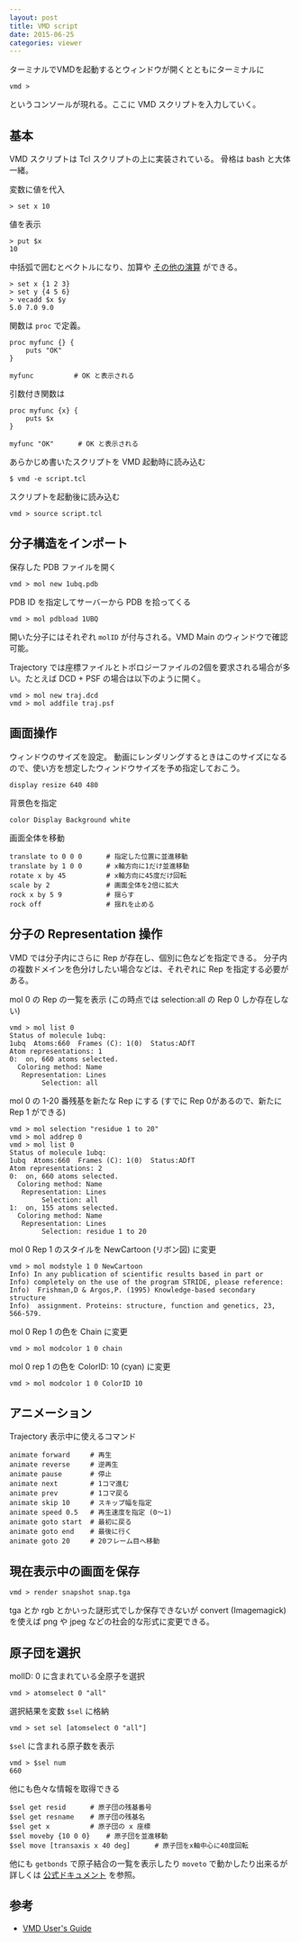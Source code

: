 ```yaml
---
layout: post
title: VMD script
date: 2015-06-25
categories: viewer
---
```


ターミナルでVMDを起動するとウィンドウが開くとともにターミナルに

```
vmd >
```

というコンソールが現れる。ここに VMD スクリプトを入力していく。

## 基本

VMD スクリプトは Tcl スクリプトの上に実装されている。
骨格は bash と大体一緒。

変数に値を代入

```
> set x 10
```

値を表示

```
> put $x
10
```

中括弧で囲むとベクトルになり、加算や [その他の演算](http://www.ks.uiuc.edu/Research/vmd/vmd-1.7.1/ug/node163.html) ができる。

```
> set x {1 2 3}
> set y {4 5 6}
> vecadd $x $y
5.0 7.0 9.0
```

関数は `proc` で定義。

```
proc myfunc {} {
    puts "OK"
}

myfunc          # OK と表示される
```

引数付き関数は

```
proc myfunc {x} {
    puts $x
}

myfunc "OK"      # OK と表示される
```

あらかじめ書いたスクリプトを VMD 起動時に読み込む

```
$ vmd -e script.tcl
```

スクリプトを起動後に読み込む

```
vmd > source script.tcl
```

## 分子構造をインポート

保存した PDB ファイルを開く

```
vmd > mol new 1ubq.pdb
```

PDB ID を指定してサーバーから PDB を拾ってくる

```
vmd > mol pdbload 1UBQ
```

開いた分子にはそれぞれ `molID` が付与される。VMD Main のウィンドウで確認可能。

Trajectory では座標ファイルとトポロジーファイルの2個を要求される場合が多い。たとえば DCD + PSF の場合は以下のように開く。

```
vmd > mol new traj.dcd
vmd > mol addfile traj.psf
```

## 画面操作

ウィンドウのサイズを設定。
動画にレンダリングするときはこのサイズになるので、使い方を想定したウィンドウサイズを予め指定しておこう。

```
display resize 640 480
```

背景色を指定

```
color Display Background white
```

画面全体を移動

```
translate to 0 0 0		# 指定した位置に並進移動
translate by 1 0 0 		# x軸方向に1だけ並進移動
rotate x by 45			# x軸方向に45度だけ回転
scale by 2				# 画面全体を2倍に拡大
rock x by 5 9			# 揺らす
rock off				# 揺れを止める
```

## 分子の Representation 操作

VMD では分子内にさらに Rep が存在し、個別に色などを指定できる。
分子内の複数ドメインを色分けしたい場合などは、それぞれに Rep を指定する必要がある。

mol 0 の Rep の一覧を表示 (この時点では selection:all の Rep 0 しか存在しない)

```
vmd > mol list 0
Status of molecule 1ubq:
1ubq  Atoms:660  Frames (C): 1(0)  Status:ADfT
Atom representations: 1
0:  on, 660 atoms selected.
  Coloring method: Name
   Representation: Lines
        Selection: all
```

mol 0 の 1-20 番残基を新たな Rep にする (すでに Rep 0があるので、新たに Rep 1 ができる)

```
vmd > mol selection "residue 1 to 20"
vmd > mol addrep 0
vmd > mol list 0
Status of molecule 1ubq:
1ubq  Atoms:660  Frames (C): 1(0)  Status:ADfT
Atom representations: 2
0:  on, 660 atoms selected.
  Coloring method: Name
   Representation: Lines
        Selection: all
1:  on, 155 atoms selected.
  Coloring method: Name
   Representation: Lines
        Selection: residue 1 to 20
```

mol 0 Rep 1 のスタイルを NewCartoon (リボン図) に変更

```
vmd > mol modstyle 1 0 NewCartoon
Info) In any publication of scientific results based in part or
Info) completely on the use of the program STRIDE, please reference:
Info)  Frishman,D & Argos,P. (1995) Knowledge-based secondary structure
Info)  assignment. Proteins: structure, function and genetics, 23, 566-579.
```

mol 0 Rep 1 の色を Chain に変更

```
vmd > mol modcolor 1 0 chain
```

mol 0 rep 1 の色を ColorID: 10 (cyan) に変更

```
vmd > mol modcolor 1 0 ColorID 10
```

## アニメーション

Trajectory 表示中に使えるコマンド

```
animate forward		# 再生
animate reverse		# 逆再生
animate pause		# 停止
animate next		# 1コマ進む
animate prev		# 1コマ戻る
animate skip 10		# スキップ幅を指定
animate speed 0.5	# 再生速度を指定 (0〜1)
animate goto start	# 最初に戻る
animate goto end 	# 最後に行く
animate goto 20		# 20フレーム目へ移動
```

## 現在表示中の画面を保存

```
vmd > render snapshot snap.tga
```

tga とか rgb とかいった謎形式でしか保存できないが convert (Imagemagick) を使えば png や jpeg などの社会的な形式に変更できる。

## 原子団を選択

molID: 0 に含まれている全原子を選択

```
vmd > atomselect 0 "all"
```

選択結果を変数 `$sel` に格納

```
vmd > set sel [atomselect 0 "all"]
```

`$sel` に含まれる原子数を表示

```
vmd > $sel num
660
```

他にも色々な情報を取得できる

```
$sel get resid		# 原子団の残基番号
$sel get resname	# 原子団の残基名
$sel get x			# 原子団の x 座標
$sel moveby {10 0 0}	# 原子団を並進移動
$sel move [transaxis x 40 deg]		# 原子団をx軸中心に40度回転
```

他にも `getbonds` で原子結合の一覧を表示したり `moveto` で動かしたり出来るが詳しくは [公式ドキュメント](http://www.ks.uiuc.edu/Research/vmd/current/ug/node122.html) を参照。

## 参考

- [VMD User's Guide](http://www.ks.uiuc.edu/Research/vmd/current/ug/ug.html)

